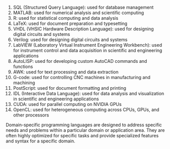 
1.  SQL (Structured Query Language): used for database management
2.  MATLAB: used for numerical analysis and scientific computing
3.  R: used for statistical computing and data analysis
4.  LaTeX: used for document preparation and typesetting
5.  VHDL (VHSIC Hardware Description Language): used for designing digital circuits and systems
6.  Verilog: used for designing digital circuits and systems
7.  LabVIEW (Laboratory Virtual Instrument Engineering Workbench): used for instrument control and data acquisition in scientific and engineering applications
8.  AutoLISP: used for developing custom AutoCAD commands and functions
9.  AWK: used for text processing and data extraction
10. G-code: used for controlling CNC machines in manufacturing and machining
11. PostScript: used for document formatting and printing
12. IDL (Interactive Data Language): used for data analysis and visualization in scientific and engineering applications
13. CUDA: used for parallel computing on NVIDIA GPUs
14. OpenCL: used for heterogeneous computing across CPUs, GPUs, and other processors

Domain-specific programming languages are designed to address specific needs and problems within a particular domain or application area. They are often highly optimized for specific tasks and provide specialized features and syntax for a specific domain.